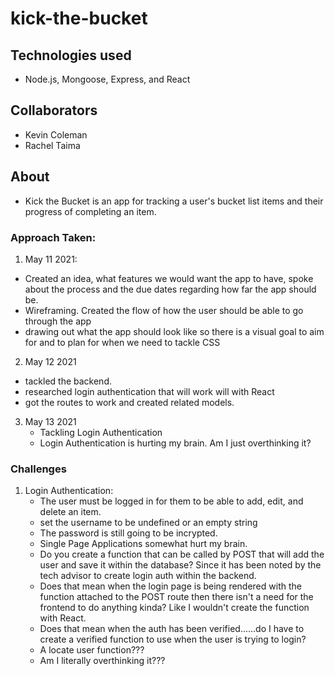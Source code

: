 # kick-the-bucket

## Technologies used
- Node.js, Mongoose, Express, and React

## Collaborators
- Kevin Coleman
- Rachel Taima

## About
- Kick the Bucket is an app for tracking a user's bucket list items and their progress of completing an item.

### Approach Taken:
1. May 11 2021:
  - Created an idea, what features we would want the app to have, spoke about the process and the due dates regarding how far the app should be.
  - Wireframing. Created the flow of how the user should be able to go through the app
  - drawing out what the app should look like so there is a visual goal to aim for and to plan for when we need to tackle CSS
2. May 12 2021
  - tackled the backend.
  - researched login authentication that will work will with React
  - got the routes to work and created related models.
3. May 13 2021
   - Tackling Login Authentication
   - Login Authentication is hurting my brain. Am I just overthinking it?

### Challenges
1. Login Authentication:
   - The user must be logged in for them to be able to add, edit, and delete an item.
   - set the username to be undefined or an empty string
   - The password is still going to be incrypted.
   - Single Page Applications somewhat hurt my brain.
   - Do you create a function that can be called by POST that will add the user and save it within the database? Since it has been noted by the tech advisor to create login auth within the backend.
   - Does that mean when the login page is being rendered with the function attached to the POST route then there isn't a need for the frontend to do anything kinda? Like I wouldn't create the function with React.
   - Does that mean when the auth has been verified......do I have to create a verified function to use when the user is trying to login?
   - A locate user function???
   - Am I literally overthinking it???
